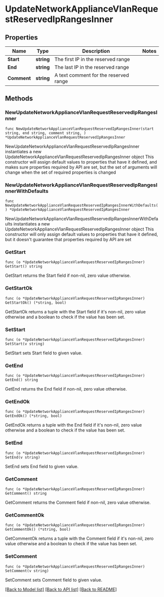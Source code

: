 # UpdateNetworkApplianceVlanRequestReservedIpRangesInner

## Properties

Name | Type | Description | Notes
------------ | ------------- | ------------- | -------------
**Start** | **string** | The first IP in the reserved range | 
**End** | **string** | The last IP in the reserved range | 
**Comment** | **string** | A text comment for the reserved range | 

## Methods

### NewUpdateNetworkApplianceVlanRequestReservedIpRangesInner

`func NewUpdateNetworkApplianceVlanRequestReservedIpRangesInner(start string, end string, comment string, ) *UpdateNetworkApplianceVlanRequestReservedIpRangesInner`

NewUpdateNetworkApplianceVlanRequestReservedIpRangesInner instantiates a new UpdateNetworkApplianceVlanRequestReservedIpRangesInner object
This constructor will assign default values to properties that have it defined,
and makes sure properties required by API are set, but the set of arguments
will change when the set of required properties is changed

### NewUpdateNetworkApplianceVlanRequestReservedIpRangesInnerWithDefaults

`func NewUpdateNetworkApplianceVlanRequestReservedIpRangesInnerWithDefaults() *UpdateNetworkApplianceVlanRequestReservedIpRangesInner`

NewUpdateNetworkApplianceVlanRequestReservedIpRangesInnerWithDefaults instantiates a new UpdateNetworkApplianceVlanRequestReservedIpRangesInner object
This constructor will only assign default values to properties that have it defined,
but it doesn't guarantee that properties required by API are set

### GetStart

`func (o *UpdateNetworkApplianceVlanRequestReservedIpRangesInner) GetStart() string`

GetStart returns the Start field if non-nil, zero value otherwise.

### GetStartOk

`func (o *UpdateNetworkApplianceVlanRequestReservedIpRangesInner) GetStartOk() (*string, bool)`

GetStartOk returns a tuple with the Start field if it's non-nil, zero value otherwise
and a boolean to check if the value has been set.

### SetStart

`func (o *UpdateNetworkApplianceVlanRequestReservedIpRangesInner) SetStart(v string)`

SetStart sets Start field to given value.


### GetEnd

`func (o *UpdateNetworkApplianceVlanRequestReservedIpRangesInner) GetEnd() string`

GetEnd returns the End field if non-nil, zero value otherwise.

### GetEndOk

`func (o *UpdateNetworkApplianceVlanRequestReservedIpRangesInner) GetEndOk() (*string, bool)`

GetEndOk returns a tuple with the End field if it's non-nil, zero value otherwise
and a boolean to check if the value has been set.

### SetEnd

`func (o *UpdateNetworkApplianceVlanRequestReservedIpRangesInner) SetEnd(v string)`

SetEnd sets End field to given value.


### GetComment

`func (o *UpdateNetworkApplianceVlanRequestReservedIpRangesInner) GetComment() string`

GetComment returns the Comment field if non-nil, zero value otherwise.

### GetCommentOk

`func (o *UpdateNetworkApplianceVlanRequestReservedIpRangesInner) GetCommentOk() (*string, bool)`

GetCommentOk returns a tuple with the Comment field if it's non-nil, zero value otherwise
and a boolean to check if the value has been set.

### SetComment

`func (o *UpdateNetworkApplianceVlanRequestReservedIpRangesInner) SetComment(v string)`

SetComment sets Comment field to given value.



[[Back to Model list]](../README.md#documentation-for-models) [[Back to API list]](../README.md#documentation-for-api-endpoints) [[Back to README]](../README.md)


